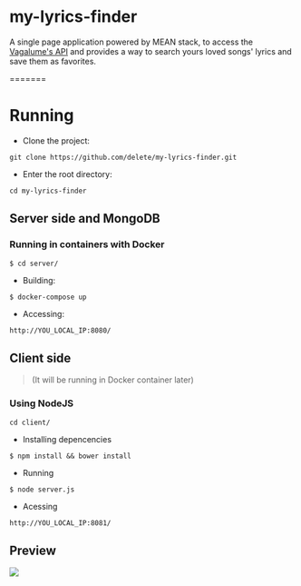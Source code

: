 # my-lyrics-finder
A single page application powered by MEAN stack, to access the [Vagalume's API](http://api.vagalume.com.br/) 
and provides a way to search yours loved songs' lyrics and save them as favorites.

=======

# Running

* Clone the project:
```
git clone https://github.com/delete/my-lyrics-finder.git
```

* Enter the root directory:

```
cd my-lyrics-finder
```

## Server side and MongoDB

### Running in containers with Docker

```
$ cd server/
```

* Building:
```
$ docker-compose up
```

* Accessing:

```
http://YOU_LOCAL_IP:8080/
```


## Client side

> (It will be running in Docker container later)

### Using NodeJS

```
cd client/
```

* Installing depencencies

```
$ npm install && bower install
```

* Running

```
$ node server.js
```

* Acessing

```
http://YOU_LOCAL_IP:8081/
```

## Preview

![](http://i.imgur.com/aclWvUc.png)


